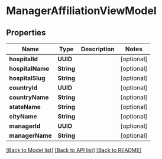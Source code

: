 # ManagerAffiliationViewModel

## Properties
Name | Type | Description | Notes
------------ | ------------- | ------------- | -------------
**hospitalId** | **UUID** |  | [optional] 
**hospitalName** | **String** |  | [optional] 
**hospitalSlug** | **String** |  | [optional] 
**countryId** | **UUID** |  | [optional] 
**countryName** | **String** |  | [optional] 
**stateName** | **String** |  | [optional] 
**cityName** | **String** |  | [optional] 
**managerId** | **UUID** |  | [optional] 
**managerName** | **String** |  | [optional] 

[[Back to Model list]](../README.md#documentation-for-models) [[Back to API list]](../README.md#documentation-for-api-endpoints) [[Back to README]](../README.md)



